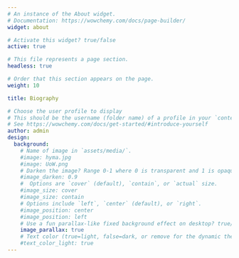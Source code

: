 ```yaml
---
# An instance of the About widget.
# Documentation: https://wowchemy.com/docs/page-builder/
widget: about

# Activate this widget? true/false
active: true

# This file represents a page section.
headless: true

# Order that this section appears on the page.
weight: 10

title: Biography

# Choose the user profile to display
# This should be the username (folder name) of a profile in your `content/authors/` folder.
# See https://wowchemy.com/docs/get-started/#introduce-yourself
author: admin
design:
  background:
    # Name of image in `assets/media/`.
    #image: hyma.jpg
    #image: UoW.png
    # Darken the image? Range 0-1 where 0 is transparent and 1 is opaque.
    #image_darken: 0.9
    #  Options are `cover` (default), `contain`, or `actual` size.
    #image_size: cover
    #image_size: contain
    # Options include `left`, `center` (default), or `right`.
    #image_position: center
    #image_position: left
    # Use a fun parallax-like fixed background effect on desktop? true/false
    image_parallax: true
    # Text color (true=light, false=dark, or remove for the dynamic theme color).
    #text_color_light: true
---
```

